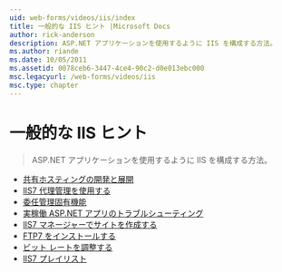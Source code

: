 ```yaml
---
uid: web-forms/videos/iis/index
title: 一般的な IIS ヒント |Microsoft Docs
author: rick-anderson
description: ASP.NET アプリケーションを使用するように IIS を構成する方法。
ms.author: riande
ms.date: 10/05/2011
ms.assetid: 0078ceb6-3447-4ce4-90c2-d0e013ebc000
msc.legacyurl: /web-forms/videos/iis
msc.type: chapter
---
```

<a name="general-iis-tips"></a>一般的な IIS ヒント
====================
> ASP.NET アプリケーションを使用するように IIS を構成する方法。


- [共有ホスティングの開発と展開](developing-and-deploying-in-a-shared-hosting.md)
- [IIS7 代理管理を使用する](working-with-iis7-deligated-admin.md)
- [委任管理固有機能](feature-specific-delegated-management.md)
- [実稼働 ASP.NET アプリのトラブルシューティング](troubleshooting-production-aspnet-apps.md)
- [IIS7 マネージャーでサイトを作成する](creating-a-site-with-iis7-manager.md)
- [FTP7 をインストールする](installing-ftp7.md)
- [ビット レートを調整する](bit-rate-throttling.md)
- [IIS7 プレイリスト](iis7-playlists.md)
